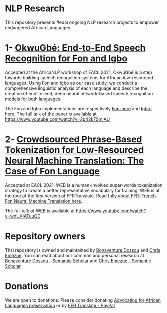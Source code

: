 # NLP Research

This repository presents #edai ongoing NLP research projects to empower endangered African Languages.

# 1- [OkwuGbé: End-to-End Speech Recognition for Fon and Igbo](https://arxiv.org/abs/2103.07762)
Accepted at the AfricaNLP workshop of EACL 2021, OkwuGbé is a step towards building speech recognition systems for African low-resourced languages. Using Fon and Igbo as our case study, we conduct a comprehensive linguistic analysis of each language and describe the creation of end-to-end, deep neural network-based speech recognition models for both languages.

The Fon and Igbo implementations are respectively [Fon-here](https://github.com/bonaventuredossou/fonasr) and [Igbo-here](https://github.com/chrisemezue/IgboASR). The full talk of the paper is available at https://www.youtube.com/watch?v=2p42k7SmIAU

# 2- [Crowdsourced Phrase-Based Tokenization for Low-Resourced Neural Machine Translation: The Case of Fon Language](https://arxiv.org/abs/2103.08052)
Accepted at EACL 2021, WEB is a human-involved super-words tokenization strategy to create a better representative vocabulary for training. WEB is at the root of the first version of FFRTranslate. Read fully about [FFR: French-Fon Neural Machine Translation here](https://github.com/bonaventuredossou/ffr-v1/blob/master/README.md).

The full talk of WEB is available at https://www.youtube.com/watch?v=wnUKIATuuQE


# Repository owners

Thsi repository is owned and maintained by [Bonaventure Dossou](https://twitter.com/bonadossou) and [Chris Emezue](https://twitter.com/bonadossou). You can read about our common and personal research at [Bonaventure Dossou - Semantic Scholar](https://www.semanticscholar.org/author/Bonaventure-F.-P.-Dossou/1591111757) and [Chris Emezue - Semantic Scholar](https://www.semanticscholar.org/author/Chris-C.-Emezue/1591176064)

# Donations

We are open to donations. Please consider donating [Advocating for African Languages preservation](https://www.gofundme.com/f/advocating-for-african-languages-preservation) or by [FFR Translate - PayPal](https://www.paypal.me/ffrtranslate)

